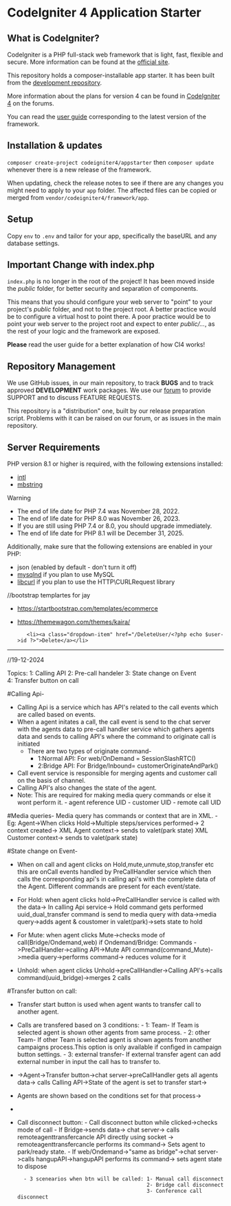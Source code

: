 # CodeIgniter 4 Application Starter

## What is CodeIgniter?

CodeIgniter is a PHP full-stack web framework that is light, fast, flexible and secure.
More information can be found at the [official site](https://codeigniter.com).

This repository holds a composer-installable app starter.
It has been built from the
[development repository](https://github.com/codeigniter4/CodeIgniter4).

More information about the plans for version 4 can be found in [CodeIgniter 4](https://forum.codeigniter.com/forumdisplay.php?fid=28) on the forums.

You can read the [user guide](https://codeigniter.com/user_guide/)
corresponding to the latest version of the framework.

## Installation & updates

`composer create-project codeigniter4/appstarter` then `composer update` whenever
there is a new release of the framework.

When updating, check the release notes to see if there are any changes you might need to apply
to your `app` folder. The affected files can be copied or merged from
`vendor/codeigniter4/framework/app`.

## Setup

Copy `env` to `.env` and tailor for your app, specifically the baseURL
and any database settings.

## Important Change with index.php

`index.php` is no longer in the root of the project! It has been moved inside the *public* folder,
for better security and separation of components.

This means that you should configure your web server to "point" to your project's *public* folder, and
not to the project root. A better practice would be to configure a virtual host to point there. A poor practice would be to point your web server to the project root and expect to enter *public/...*, as the rest of your logic and the
framework are exposed.

**Please** read the user guide for a better explanation of how CI4 works!

## Repository Management

We use GitHub issues, in our main repository, to track **BUGS** and to track approved **DEVELOPMENT** work packages.
We use our [forum](http://forum.codeigniter.com) to provide SUPPORT and to discuss
FEATURE REQUESTS.

This repository is a "distribution" one, built by our release preparation script.
Problems with it can be raised on our forum, or as issues in the main repository.

## Server Requirements

PHP version 8.1 or higher is required, with the following extensions installed:

- [intl](http://php.net/manual/en/intl.requirements.php)
- [mbstring](http://php.net/manual/en/mbstring.installation.php)

> [!WARNING]
> - The end of life date for PHP 7.4 was November 28, 2022.
> - The end of life date for PHP 8.0 was November 26, 2023.
> - If you are still using PHP 7.4 or 8.0, you should upgrade immediately.
> - The end of life date for PHP 8.1 will be December 31, 2025.

Additionally, make sure that the following extensions are enabled in your PHP:

- json (enabled by default - don't turn it off)
- [mysqlnd](http://php.net/manual/en/mysqlnd.install.php) if you plan to use MySQL
- [libcurl](http://php.net/manual/en/curl.requirements.php) if you plan to use the HTTP\CURLRequest library



//bootstrap templartes for jay
- https://startbootstrap.com/templates/ecommerce
- https://themewagon.com/themes/kaira/

         <li><a class="dropdown-item" href="/DeleteUser/<?php echo $user->id ?>">Delete</a></li>


----------------------------------------
//19-12-2024

Topics: 
1: Calling API
2: Pre-call handeler 
3: State change on Event  
4: Transfer button on call



#Calling Api-
- Calling Api is a service which has API's related to the call events which are called based on events.
- When a agent initates a call, the call event is send to the chat server with the agents data to pre-call handler service which gathers agents data and sends to calling API's where the command to originate call is initiated 
    - There are two types of originate command- 
        - 1:Normal API: For web/OnDemand = SessionSlashRTC() 
        - 2:Bridge API: For Bridge/Inbound= customerOriginateAndPark()
- Call event service is responsible for merging agents and customer call on the basis of channel.
- Calling API's also changes the state of the agent.
- Note: This are required for making media query commands or else it wont perform it.
        - agent reference UID
        - customer UID
        - remote call UID 

        
#Media queries- Media query has commands or context that are in XML.
                - Eg: Agent->When clicks Hold->Multiple steps/services performed-> 2 context created->
                      XML Agent context-> sends to valet(park state)
                      XML Customer context-> sends to valet(park state)

#State change on Event- 
- When on call and agent clicks on Hold,mute,unmute,stop,transfer etc this are onCall events handled by PreCallHandler service  which then calls the corresponding api's in calling api's with the complete data of the Agent. Different commands are present for each event/state.
- For Hold: 
     when agent clicks hold->PreCallHandler service is called with the data-> In calling Api service-> Hold command gets performed uuid_dual_transfer command is send to media query with data->media query->adds agent & coustomer in valet(park)->sets state to hold

- For Mute: 
     when agent clicks Mute->checks mode of call(Bridge/Ondemand,web)
     if Ondemand/Bridge: Commands ->PreCallHandler->calling API->Mute API command(command_Mute)->media query->performs command-> reduces volume for it

- Unhold:
    when agent clicks Unhold->preCallHandler->Calling API's->calls command(uuid_bridge)->merges 2 calls

#Transfer button on call:
- Transfer start button is used when agent wants to transfer call to another agent.
- Calls are transfered based on 3 conditions:
        - 1: Team- If Team is selected agent is shown other agents from same process.
        - 2: other Team- If other Team is selected agent is shown agents from another campaigns process.This option is only available if configed in campaign button settings. 
        - 3: external transfer- If external transfer agent can add external number in input the call has to transfer to. 
        
- ->Agent->Transfer button->chat server->preCallHandler gets all agents data-> calls Calling API->State of the agent is set to transfer start->
- Agents are shown based on the conditions set for that process->
- 

- Call disconnect button: 
                  - Call disconnect button while clicked->checks mode of call
                  - If Bridge->sends data-> chat server-> calls remoteagenttransfercancle API directly using socket -> remoteagenttransfercancle performs its command-> Sets agent to park/ready state.
                  - If web/Ondemand->"same as bridge"->chat server->calls hangupAPI->hangupAPI performs its command-> sets agent state to dispose 

        - 3 scenearios when btn will be called: 1- Manual call disconnect
                                                2- Bridge call disconnect
                                                3- Conference call disconnect 